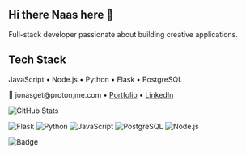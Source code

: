 ## Hi there Naas here 👋
Full-stack developer passionate about building creative applications.

## Tech Stack
JavaScript • Node.js • Python • Flask • PostgreSQL

📧 jonasget@proton,me.com • [Portfolio](https://SOON) • [LinkedIn](https://linkedin.com/in/ShortNaas)

![GitHub Stats](https://github-readme-stats.vercel.app/api?username=shortnaas&show_icons=true&theme=minimal&hide_border=true&hide=issues)

![Flask](https://img.shields.io/badge/-Flask-000000?logo=flask&logoColor=white&style=flat)
![Python](https://img.shields.io/badge/-Python-3776AB?logo=python&logoColor=white&style=flat)
![JavaScript](https://img.shields.io/badge/-JavaScript-F7DF1E?logo=javascript&logoColor=black&style=flat)
![PostgreSQL](https://img.shields.io/badge/-PostgreSQL-316192?logo=postgresql&logoColor=white&style=flat)
![Node.js](https://img.shields.io/badge/-Node.js-339933?logo=node.js&logoColor=white&style=flat)


![Badge](https://img.shields.io/badge/Developer-Full_Stack-blue?style=flat)



